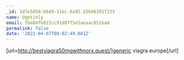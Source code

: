 ```yaml
---
_id: 1d7e5850-b649-11ec-8a95-53b46391f233
name: Ugotinly
email: fbe84fb821cc91d87f5e5aeaac851bad
permalink: false
date: '2022-04-07T08:02:49.001Z'
---
```

[url=http://bestviagra50mgwithnorx.quest/]generic viagra europe[/url]
